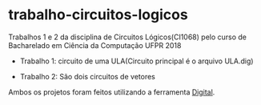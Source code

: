 # trabalho-circuitos-logicos
Trabalhos 1 e 2 da disciplina de Circuitos Lógicos(CI1068) pelo curso de Bacharelado em Ciência da Computação UFPR 2018

- Trabalho 1: circuito de uma ULA(Circuito principal é o arquivo ULA.dig) 

- Trabalho 2: São dois circuitos de vetores


Ambos os projetos foram feitos utilizando a ferramenta [Digital](https://github.com/hneemann/Digital).
